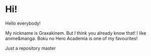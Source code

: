 # Hi!

Hello everybody!

My nickname is Graxakinem. But I think you already know that!
I like anime&manga. Boku no Hero Academia is one of my favourites!

Just a repository
master
